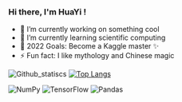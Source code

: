 ### Hi there, I'm HuaYi !

- 🔭 I’m currently working on something cool
- 🌱 I’m currently learning scientific computing
- 🥅 2022 Goals: Become a Kaggle master ✨
- ⚡ Fun fact: I like mythology and Chinese magic

![Github_statiscs](https://github-readme-stats.vercel.app/api?username=0ce38a2b&count_private=true&show_icons=true&theme=buefy)  [![Top Langs](https://github-readme-stats.vercel.app/api/top-langs/?username=0ce38a2b&theme=buefy)](https://github.com/0ce38a2b/github-readme-stats)

![NumPy](https://img.shields.io/badge/numpy-%23013243.svg?style=for-the-badge&logo=numpy&logoColor=white)  ![TensorFlow](https://img.shields.io/badge/TensorFlow-%23FF6F00.svg?style=for-the-badge&logo=TensorFlow&logoColor=white)  ![Pandas](https://img.shields.io/badge/pandas-%23150458.svg?style=for-the-badge&logo=pandas&logoColor=white)
